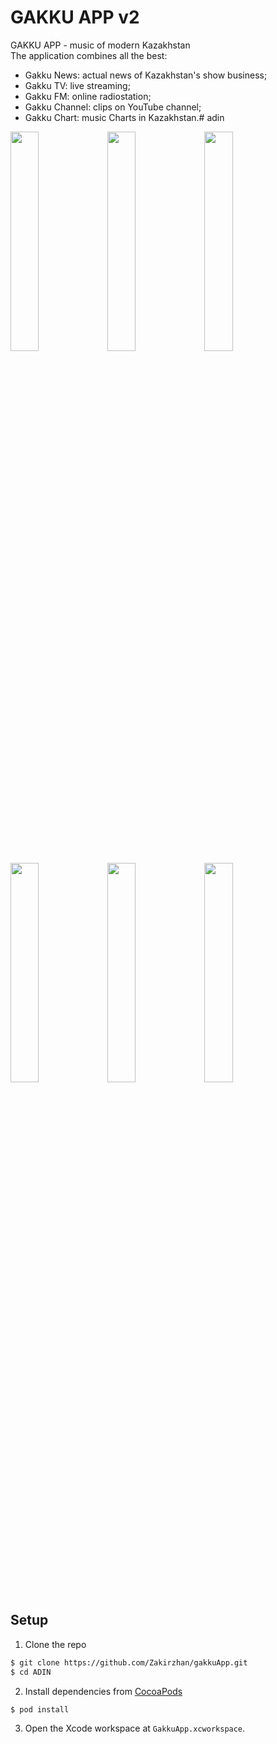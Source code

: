 # GAKKU APP v2

GAKKU APP - music of modern Kazakhstan<br>
The application combines all the best:<br>
- Gakku News: actual news of Kazakhstan's show business;<br>
- Gakku TV: live streaming;<br>
- Gakku FM: online radiostation;<br>
- Gakku Channel: clips on YouTube channel;<br>
- Gakku Chart: music Charts in Kazakhstan.# adin<br>
 

<img width="30%" src="https://pp.userapi.com/c841623/v841623588/37fdc/rco9Vec7jso.jpg">
<img width="30%" src="https://pp.userapi.com/c841623/v841623588/37fed/1qus28FFOjM.jpg">
<img width="30%" src="https://pp.userapi.com/c841231/v841231588/36dd1/kFJpU6NBcyc.jpg"><br>
<img width="30%" src="https://pp.userapi.com/c841231/v841231588/36de5/rFjdf_ReQPE.">
<img width="30%" src="https://pp.userapi.com/c841231/v841231588/36ddb/2Rmjqb1qYM8.jpg">
<img width="30%" src="https://pp.userapi.com/c841623/v841623588/37ff7/GbJ5eKWtD2M.jpg"><br>


## Setup

1. Clone the repo

  ```bash
  $ git clone https://github.com/Zakirzhan/gakkuApp.git
  $ cd ADIN
  ```

2. Install dependencies from [CocoaPods](http://cocoapods.org/#install)

  ```bash
  $ pod install
  ```

3. Open the Xcode workspace at `GakkuApp.xcworkspace`.
